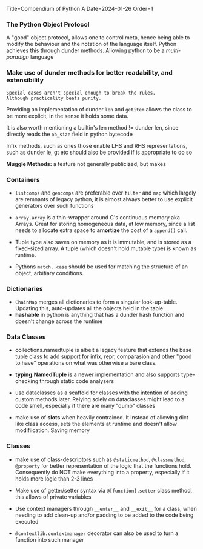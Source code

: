 Title=Compendium of Python A
Date=2024-01-26
Order=1

### The Python Object Protocol

A "good" object protocol, allows one to control meta, hence being able to modify the behaviour and the notation of the language itself. Python achieves this through dunder methods. Allowing python to be a *multi-paradign* language

### Make use of dunder methods for better readability, and extensibility

```
Special cases aren't special enough to break the rules.
Although practicality beats purity.
```

Providing an implementation of dunder `len` and `getitem` allows the class to be more explicit, in the sense it holds some data.

It is also worth mentioning a builtin's len method != dunder len, since directly reads the `ob_size` field in python bytecode

Infix methods, such as ones those enable LHS and RHS representations, such as dunder le, gt etc should also be provided if is appropriate to do so

**Muggle Methods:** a feature not generally publicized, but makes 

### Containers

- `listcomps` and `gencomps` are preferable over `filter` and `map` which largely are remnants of legacy python, it is almost always better to use explicit generators over such functions

- `array.array` is a thin-wrapper around C's continuous memory aka Arrays. Great for storing homogeneous data, at low memory, since a list needs to allocate extra space to **amortize** the cost of a `append()` call. 

- Tuple type also saves on memory as it is immutable, and is stored as a fixed-sized array. A tuple (which doesn't hold mutable type) is known as runtime.

- Pythons `match..case` should be used for matching the structure of an object, arbitiary conditions.

### Dictionaries

- `ChainMap` merges all dictionaries to form a singular look-up-table. Updating this, auto-updates all the objects held in the table
- **hashable** in python is anything that has a dunder hash function and doesn't change across the runtime

### Data Classes

- collections.namedtuple is albeit a legacy feature that extends the base tuple class to add support for infix, repr, comparasion and other "good to have" operations on what was otherwise a bare class. 

- **typing.NamedTuple** is a newer implementation and also supports type-checking through static code analysers

- use dataclasses as a scaffold for classes with the intention of adding custom methods later. Relying solely on dataclasses might lead to a code smell, especially if there are many "dumb" classes

- make use of __slots__ when heavily contrained. It instead of allowing dict like class access, sets the elements at runtime and doesn't allow modifiication. Saving memory

### Classes

- make use of class-descriptors such as `@staticmethod`, `@classmethod`, `@property` for better representation of the logic that the functions hold. Consequently do NOT make everything into a property, especially if it holds more logic than 2-3 lines

- Make use of getter/setter syntax via `@[function].setter` class method, this allows of private variables

- Use context managers through `__enter__` and `__exit__` for a class, when needing to add clean-up and/or padding to be added to the code being executed

- `@contextlib.contextmanager` decorator can also be used to turn a function into such manager
